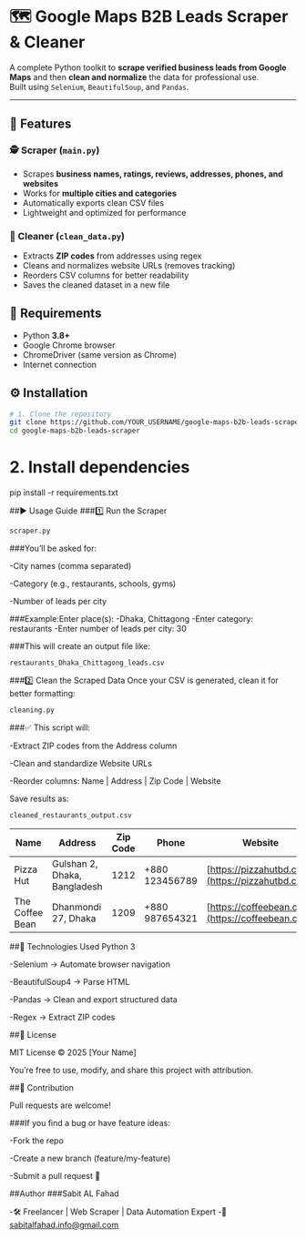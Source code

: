 # 🗺️ Google Maps B2B Leads Scraper & Cleaner

A complete Python toolkit to **scrape verified business leads from Google Maps** and then **clean and normalize** the data for professional use.  
Built using `Selenium`, `BeautifulSoup`, and `Pandas`.

---

## 🚀 Features

### 🕵️ Scraper (`main.py`)
- Scrapes **business names, ratings, reviews, addresses, phones, and websites**
- Works for **multiple cities and categories**
- Automatically exports clean CSV files
- Lightweight and optimized for performance

### 🧹 Cleaner (`clean_data.py`)
- Extracts **ZIP codes** from addresses using regex
- Cleans and normalizes website URLs (removes tracking)
- Reorders CSV columns for better readability
- Saves the cleaned dataset in a new file

## 🧠 Requirements

- Python **3.8+**
- Google Chrome browser
- ChromeDriver (same version as Chrome)
- Internet connection

## ⚙️ Installation

```bash
# 1. Clone the repository
git clone https://github.com/YOUR_USERNAME/google-maps-b2b-leads-scraper.git
cd google-maps-b2b-leads-scraper
```

# 2. Install dependencies
pip install -r requirements.txt

##▶️ Usage Guide
###1️⃣ Run the Scraper
```bash
scraper.py
```

###You’ll be asked for:

-City names (comma separated)

-Category (e.g., restaurants, schools, gyms)

-Number of leads per city

###Example:Enter place(s):
-Dhaka, Chittagong
-Enter category: restaurants
-Enter number of leads per city: 30

###This will create an output file like:
```
restaurants_Dhaka_Chittagong_leads.csv
```

###2️⃣ Clean the Scraped Data
Once your CSV is generated, clean it for better formatting:
```bash
cleaning.py
```

###✅ This script will:

-Extract ZIP codes from the Address column

-Clean and standardize Website URLs

-Reorder columns: Name | Address | Zip Code | Website

Save results as:
```
cleaned_restaurants_output.csv
```

| Name            | Address                      | Zip Code | Phone          | Website                                          |
| --------------- | ---------------------------- | -------- | -------------- | ------------------------------------------------ |
| Pizza Hut       | Gulshan 2, Dhaka, Bangladesh | 1212     | +880 123456789 | [https://pizzahutbd.com](https://pizzahutbd.com) |
| The Coffee Bean | Dhanmondi 27, Dhaka          | 1209     | +880 987654321 | [https://coffeebean.com](https://coffeebean.com) |


##🧩 Technologies Used
Python 3

-Selenium → Automate browser navigation

-BeautifulSoup4 → Parse HTML

-Pandas → Clean and export structured data

-Regex → Extract ZIP codes

##📄 License

MIT License © 2025 [Your Name]

You’re free to use, modify, and share this project with attribution.

##🌟 Contribution

Pull requests are welcome!

###If you find a bug or have feature ideas:

-Fork the repo

-Create a new branch (feature/my-feature)

-Submit a pull request 🚀

##Author
###Sabit AL Fahad

-🛠️ Freelancer | Web Scraper | Data Automation Expert
-📧 sabitalfahad.info@gmail.com




